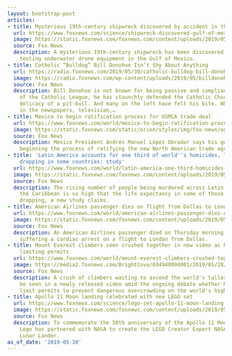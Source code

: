 ```yaml
---
layout: bootstrap-post
articles:
- title: Mysterious 19th-century shipwreck discovered by accident in the Gulf of Mexico
  url: https://www.foxnews.com/science/shipwreck-discovered-gulf-of-mexico
  image: https://static.foxnews.com/foxnews.com/content/uploads/2019/05/NOAAGulfofMexico.jpg
  source: Fox News
  description: A mysterious 19th-century shipwreck has been discovered by researchers
    testing underwater drone equipment in the Gulf of Mexico.
- title: Catholic “Bulldog” Bill Donohue Isn’t Shy About Anything
  url: https://radio.foxnews.com/2019/05/30/catholic-bulldog-bill-donohue-isnt-shy-about-anything/
  image: https://radio.foxnews.com/wp-content/uploads/2019/05/billdonohue.jpg
  source: Fox News
  description: Bill Donohue is not known for being passive and compliant. As President
    of the Catholic League, he has staunchly defended the Catholic Church with the
    delicacy of a pit-bull. And many on the left have felt his bite. Whether it's
    in the newspapers, television,…
- title: Mexico to begin ratification process for USMCA trade deal
  url: https://www.foxnews.com/world/mexico-to-begin-ratification-process-for-usmca-trade-deal
  image: https://static.foxnews.com/static/orion/styles/img/fox-news/og/og-fox-news.png
  source: Fox News
  description: Mexico President Andrés Manuel López Obrador says his government is
    beginning the process of ratifying the new North American trade agreement.
- title: 'Latin America accounts for one third of world''s homicides, life expectancy
    dropping in some countries: study'
  url: https://www.foxnews.com/world/latin-america-one-third-homicides-life-expectancy-dropping
  image: https://static.foxnews.com/foxnews.com/content/uploads/2019/05/venezuela-gangster-AP.jpg
  source: Fox News
  description: The rising number of people being murdered across Latin America and
    the Caribbean is so high that the life expectancy in some of those countries is
    dropping, a new study claims.
- title: American Airlines passenger dies on flight from Dallas to London
  url: https://www.foxnews.com/world/american-airlines-passenger-dies-on-flight-from-dallas-to-london
  image: https://static.foxnews.com/foxnews.com/content/uploads/2019/05/iStock-AA.jpg
  source: Fox News
  description: An American Airlines passenger died on Thursday morning while reportedly
    suffering a cardiac arrest on a flight to London from Dallas.
- title: Mount Everest climbers seen crushed together in new video as Nepal debates
    limiting permits
  url: https://www.foxnews.com/world/mount-everest-climbers-crushed-together-nepal-permit
  image: https://media2.foxnews.com/BrightCove/694940094001/2019/05/28/694940094001_6041895006001_6041901658001-vs.jpg
  source: Fox News
  description: A crush of climbers waiting to ascend the world's tallest summit can
    be seen in a newly released video amid the ongoing debate whether Nepal should
    limit permits to prevent dangerous overcrowding on the world's highest peak.
- title: Apollo 11 Moon landing celebrated with new LEGO set
  url: https://www.foxnews.com/science/lego-set-apollo-11-moon-landing
  image: https://static.foxnews.com/foxnews.com/content/uploads/2019/05/APOLLO-11-LEGO.jpg
  source: Fox News
  description: To commemorate the 50th anniversary of the Apollo 11 Moon landing,
    Lego has partnered with NASA to create the LEGO Creator Expert NASA Apollo 11
    Lunar Lander.
as_of_date: '2019-05-30'
---
```


